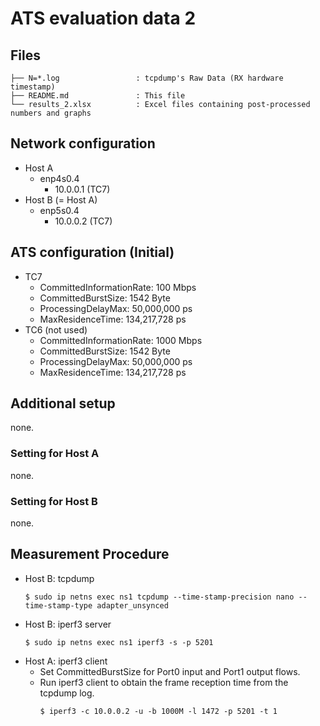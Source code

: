 # ATS evaluation data 2

## Files

```
├── N=*.log                 : tcpdump's Raw Data (RX hardware timestamp)
├── README.md               : This file
└── results_2.xlsx          : Excel files containing post-processed numbers and graphs
```

## Network configuration

- Host A
  - enp4s0.4
    - 10.0.0.1 (TC7)
- Host B (= Host A)
  - enp5s0.4
    - 10.0.0.2 (TC7)

## ATS configuration (Initial)
- TC7
    - CommittedInformationRate: 100 Mbps
    - CommittedBurstSize: 1542 Byte
    - ProcessingDelayMax: 50,000,000 ps
    - MaxResidenceTime: 134,217,728 ps
- TC6 (not used)
    - CommittedInformationRate: 1000 Mbps
    - CommittedBurstSize: 1542 Byte
    - ProcessingDelayMax: 50,000,000 ps
    - MaxResidenceTime: 134,217,728 ps

## Additional setup
none.

### Setting for Host A
none.

### Setting for Host B
none.

## Measurement Procedure
- Host B: tcpdump
  ```shell
  $ sudo ip netns exec ns1 tcpdump --time-stamp-precision nano --time-stamp-type adapter_unsynced
  ```
- Host B: iperf3 server
  ```shell
  $ sudo ip netns exec ns1 iperf3 -s -p 5201
  ```
- Host A: iperf3 client
  - Set CommittedBurstSize for Port0 input and Port1 output flows.
  - Run iperf3 client to obtain the frame reception time from the tcpdump log.
    ```shell
    $ iperf3 -c 10.0.0.2 -u -b 1000M -l 1472 -p 5201 -t 1
    ```
